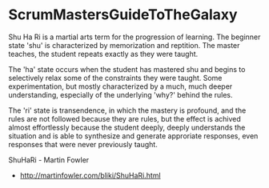 # ScrumMastersGuideToTheGalaxy

Shu Ha Ri is a martial arts term for the progression of learning.
The beginner state 'shu' is characterized by memorization and reptition.
The master teaches, the student repeats exactly as they were taught.

The 'ha' state occurs when the student has mastered shu and begins to 
selectively relax some of the constraints they were taught.  Some 
experimentation, but mostly characterized by a much, much deeper understanding,
especially of the underlying 'why?' behind the rules.

The 'ri' state is transendence, in which the mastery is profound, and the
rules are not followed because they are rules, but the effect is achived
almost effortlessly because the student deeply, deeply understands the
situation and is able to synthesize and generate approriate responses, 
even responses that were never previously taught.

ShuHaRi - Martin Fowler
* http://martinfowler.com/bliki/ShuHaRi.html
